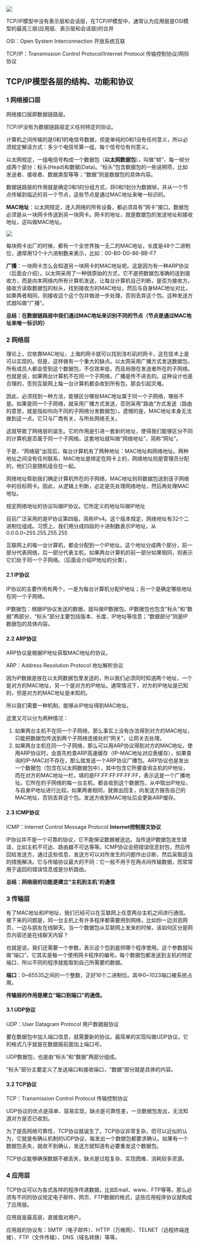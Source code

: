 ![](/assets/0001.png)

TCP/IP模型中没有表示层和会话层，在TCP/IP模型中，通常认为应用层是OSI模型的最高三层\(应用层、表示层和会话层\)的合并

OSI：Open System Interconnection 开放系统互联

TCP/IP：Transmission Control Protocol/Internet Protocol 传输控制协议/网际协议

## TCP/IP模型各层的结构、功能和协议

### 1 网络接口层

网络接口层即数据链路层。

TCP/IP没有为数据链路层定义任何特定的协议。

计算机之间传输的是0和1的电信号数据，但是单纯的0和1没有任何意义，所以必须规定解读方式：多少个电信号算一组，每个信号位有何意义。

以太网规定，一组电信号构成一个数据包（**以太网数据包**），叫做“帧”，每一帧分成两个部分：标头\(Head\)和数据\(Data\)。“标头”包含数据包的一些说明项，比如发送者、接收者、数据类型等等；“数据”则是数据包的具体内容。

数据链路层的作用就是确定0和1的分组方式，将0和1划分为数据帧，并从一个节点传输到临近的另一个节点，这些节点是通过MAC地址来唯一标识的。

**MAC地址**：以太网规定，连入网络的所有设备，都必须具有“网卡”接口。数据包必须是从一块网卡传送到另一块网卡。网卡的地址，就是数据包的发送地址和接收地址，这叫做MAC地址。

![](/assets/bg2012052905.jpg)

每块网卡出厂的时候，都有一个全世界独一无二的MAC地址，长度是48个二进制位，通常用12个十六进制数来表示，比如：00-B0-D0-86-BB-F7

**广播**：一块网卡怎么会知道另一块网卡的MAC地址呢。这是因为有一种ARP协议（后面会介绍）。以太网采用了一种很原始的方式，它不是把数据包准确的送到接收方，而是向本网络内所有计算机发送，让每台计算机自己判断，是否为接收方。接收方读取数据包的标头，找到接收方的MAC地址，然后与自身MAC地址对比，如果两者相同，则接收这个这个包并做进一步处理，否则丢弃这个包。这种发送方式就叫做“广播”。

**总结：在数据链路层中我们通过MAC地址来识别不同的节点（节点是通过MAC地址来唯一标识的）**

### 2 网络层

理论上，仅依靠MAC地址，上海的网卡就可以找到洛杉矶的网卡，这在技术上是可以实现的。但是，这样做有一个重大的缺点。以太网采用广播方式发送数据包，所有成员人都会受到这个数据包，不仅效率低，而且局限在发送者所在的子网络。也就是说，如果两台计算机不在同一个子网络，广播是传不进去的。这种设计也是合理的，否则互联网上每一台计算机都会收到所有包，那会引起灾难。

因此，必须找到一种方法，能够区分哪些MAC地址属于同一个子网络，哪些不是。如果是同一个子网络，就采用广播方式发送，否则采用“路由”方式发送（路由的意思，就是指如何向不同的子网络分发数据包）。遗憾的是，MAC地址本身无法做到这一点。它只与厂商有关，与所处网络无关。

这就导致了网络层的诞生。它的作用是引进一套新的地址，使得我们能够区分不同的计算机是否属于同一个子网络。这套地址就叫做“网络地址”，简称“网址”。

于是，“网络层”出现后，每台计算机有了两种地址：MAC地址和网络地址。两种地址之间没有任何联系，MAC地址是绑定在网卡上的，网络地址则是管理员分配的，他们只是随机组合在一起。

网络地址帮助我们确定计算机所在的子网络，MAC地址则将数据包送到该子网络中的目标网卡。因此，从逻辑上判断，必定是先处理网络地址，然后再处理MAC地址。

规定网络地址的协议叫做IP协议。它所定义的地址叫做IP地址

目前广泛采用的是IP协议第四版，简称IPv4。这个版本规定，网络地址有32个二进制位组成。习惯上，我们用分成四段的十进制数表示IP地址，从0.0.0.0~255.255.255.255

互联网上的每一台计算机，都会分配到一个IP地址。这个地址分成两个部分，前一部分代表网络，后一部分代表主机，如果两台计算机的前一部分如果相同，则表示它们处于同一个子网络。（后面会介绍IP地址的分类）。

#### 2.1 IP协议

IP协议的主要作用有两个，一是为每台计算机分配IP地址；另一个是确定哪些地址在同一个子网络。

IP数据包：根据IP协议发送的数据，就叫做IP数据包。IP数据包也包含“标头”和“数据”两部分，“标头”部分主要包括版本、长度、IP地址等信息；“数据部分”则是IP数据包的具体内容。

#### 2.2 ARP协议

ARP协议是根据IP地址获取MAC地址的协议。

ARP：Address Resolution Protocol 地址解析协议

因为IP数据是放在以太网数据包里发送的，所以我们必须同时知道两个地址，一个是对方的MAC地址，另一个是对方的IP地址。通常情况下，对方的IP地址是已知的，但是对方的MAC地址是未知的。

所以我们需要一种机制，能够从IP地址得到MAC地址。

这里又可以分为两种情况：

1. 如果两台主机不在同一个子网络，那么事实上没有办法得到对方的MAC地址，只能把数据包传送到两个子网络连接处的“网关”，让网关去处理。
2. 如果两台主机在同一个子网络，那么可以用ARP协议得到对方的MAC地址。使用ARP协议时，会首先检查ARP高速缓存（IP-MAC地址对应表缓存），如果查询的IP-MAC对不存在，那么就发送一个ARP协议广播包。ARP协议也是发出一个数据包（包含在以太网数据包中），其中包含它所要查询主机的IP地址，而在对方的MAC地址一栏，填的是FF:FF:FF:FF:FF:FF，表示这是一个广播地址。它所在的子网络的每一台主机，都会收到这个数据包，从中取出IP地址，与自身IP地址进行比较。如果两者相同，就做出回复，向发送方报告自己的MAC地址，否则丢弃这个包。发送方收到MAC地址后会更新ARP缓存。

#### 2.3 ICMP协议

ICMP：Internet Control Message Protocol **Internet控制报文协议**

IP协议并不是一个可靠的协议，它不能保证数据被送达。当传送IP数据包发生错误，比如主机不可达、路由器不可达等等。ICMP协议会把错误信息封包，然后传回给发送方，通过这些信息，发送方可以对所发生的问题作出诊断，然后采取适当的措施解决。它与传输协议最大的不同：它一般不用于在两点间传输数据，而常常用于返回的错误信息或是分析路由。

**总结：网络层的功能是建立“主机到主机**”**的通信**

### 3 传输层

有了MAC地址和IP地址，我们已经可以在互联网上任意两台主机之间进行通信。接下来的问题是，同一台主机上有许多程序都需要用到网络，比如你一边浏览网页，一边与朋友在线聊天。当一个数据包从互联网上发来的时候，该如何区分是网页内容还是在线聊天内容？

也就是说，我们还需要一个参数，表示这个包到底供哪个程序使用。这个参数就叫做“端口”，它其实是每一个使用网卡程序的编号。每个数据包都发送到主机的特定端口，所以不同的程序就能取到自己所需要的数据。

**端口**：0~65535之间的一个整数，正好16个二进制位。其中0~1023端口被系统占用。

**传输层的作用是建立“端口到端口”的通信。**

#### 3.1 UDP协议

UDP：User Datagram Protocol 用户数据报协议

要在数据包中加入端口信息，就需要新的协议。最简单的实现叫做UDP协议，它的格式几乎就是在数据报前面加上端口号。

UDP数据包，也是由“标头”和“数据”两部分组成。

“标头”部分主要定义了发送端口和接收端口，“数据”部分就是具体的内容。

#### 3.2 TCP协议

TCP：Transmission Control Protocol 传输控制协议

UDP协议的优点是简单、容易实现，缺点是可靠性差，一旦数据包发出，无法知道对方是否已收到。

为了提高网络可靠性，TCP协议就诞生了。TCP协议非常复杂，但可以近似的认为，它就是有确认机制的UDP协议，每发出一个数据包都要求确认。如果有一个数据包丢失，就收不到确认，发送方就知道有必要重发这个数据包。

TCP协议能够确保数据不被丢失，缺点是过程复杂、实现困难、消耗较多资源。

### 4 应用层

TCP协议可以为各式各样的程序传递数据，比如Email、www、FTP等等。那么必须有不同的协议规定电子邮件、网页、FTP数据的格式，这些应用程序协议就构成了应用层。

应用层是最高层，直接面对用户。

应用层的协议有：SMTP（电子邮件）、HTTP（万维网）、TELNET（远程终端连接）、FTP（文件传输）、DNS（域名转换）等等。

